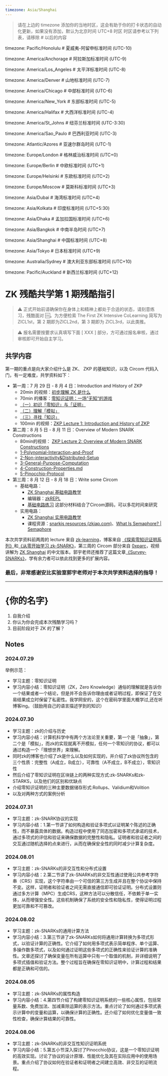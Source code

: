 ```yaml
---
timezone: Asia/Shanghai
---
```


> 请在上边的 timezone 添加你的当地时区，这会有助于你的打卡状态的自动化更新，如果没有添加，默认为北京时间 UTC+8 时区
> 时区请参考以下列表，请移除 # 以后的内容

timezone: Pacific/Honolulu # 夏威夷-阿留申标准时间 (UTC-10)

timezone: America/Anchorage # 阿拉斯加标准时间 (UTC-9)

timezone: America/Los_Angeles # 太平洋标准时间 (UTC-8)

timezone: America/Denver # 山地标准时间 (UTC-7)

timezone: America/Chicago # 中部标准时间 (UTC-6)

timezone: America/New_York # 东部标准时间 (UTC-5)

timezone: America/Halifax # 大西洋标准时间 (UTC-4)

timezone: America/St_Johns # 纽芬兰标准时间 (UTC-3:30)

timezone: America/Sao_Paulo # 巴西利亚时间 (UTC-3)

timezone: Atlantic/Azores # 亚速尔群岛时间 (UTC-1)

timezone: Europe/London # 格林威治标准时间 (UTC+0)

timezone: Europe/Berlin # 中欧标准时间 (UTC+1)

timezone: Europe/Helsinki # 东欧标准时间 (UTC+2)

timezone: Europe/Moscow # 莫斯科标准时间 (UTC+3)

timezone: Asia/Dubai # 海湾标准时间 (UTC+4)

timezone: Asia/Kolkata # 印度标准时间 (UTC+5:30)

timezone: Asia/Dhaka # 孟加拉国标准时间 (UTC+6)

timezone: Asia/Bangkok # 中南半岛时间 (UTC+7)

timezone: Asia/Shanghai # 中国标准时间 (UTC+8)

timezone: Asia/Tokyo # 日本标准时间 (UTC+9)

timezone: Australia/Sydney # 澳大利亚东部标准时间 (UTC+10)

timezone: Pacific/Auckland # 新西兰标准时间 (UTC+12)

# ZK 残酷共学第 1 期残酷指引

> ⚠️ 正式开始前请确保你在身体上和精神上都处于合适的状态，请刻意练习，残酷面对 🆒。为方便检索 The First ZK Intensive CoLearning 简写为 ZICL1st，第 2 期即为ZICL2nd，第 3 期即为 ZICL3rd，以此类推。

> ⚠️ 报名需要按要求认真填写下面 [ XXX ] 部分，方可通过报名审核，通过审核即可开始自主学习。

## 共学内容

第一期的重点是向大家介绍什么是 ZK、 ZKP 的基础知识，以及 Circom 代码入门，有一定难度，共学资料如下：

- 第一周：7 月 29 日 - 8 月 4 日：Introduction and History of ZKP
    - 20min 的视频：[初步理解 ZK 是什么](https://www.youtube.com/watch?v=fOGdb1CTu5c)
    - 70min 的播客：[零知识证明：一场”无知“的游戏](https://www.xiaoyuzhoufm.com/episode/6672a76bb6a8412729e0b103)
    - [（一）初识「零知识」与「证明」](https://learn.z2o-k7e.world/zkp-intro/1/zkp-back.html)
    - [（二）理解「模拟」](https://learn.z2o-k7e.world/zkp-intro/2/zkp-simu.html)
    - [（三）寻找「知识」](https://learn.z2o-k7e.world/zkp-intro/3/zkp-pok.html)
    - 100min 的视频：[ZKP Lecture 1: Introduction and History of ZKP](https://www.youtube.com/watch?v=uchjTIlPzFo)
- 第二周：8 月 5 日 - 8 月 11 日：Overview of Modern SNARK Constructions
    - 80min的视频： [ZKP Lecture 2: Overview of Modern SNARK Constructions](https://www.youtube.com/watch?v=bGEXYpt3sj0)
    - [1-Polynomial-Interaction-and-Proof](https://learn.z2o-k7e.world/zk-snarks/1-Polynomial-Interaction-and-Proof.html)
    - [2-Non-interactivity&Distributed-Setup](https://learn.z2o-k7e.world/zk-snarks/2-Non-interactivity&Distributed-Setup.html)
    - [3-General-Purpose-Computation](https://learn.z2o-k7e.world/zk-snarks/3-General-Purpose-Computation.html)
    - [4-Construction-Properties.md](https://learn.z2o-k7e.world/zk-snarks/4-Construction-Properties.html)
    - [5-Pinocchio-Protocol](https://learn.z2o-k7e.world/zk-snarks/5-Pinocchio-Protocol.html)
- 第三周：8 月 12 日 - 8 月 18 日：Write some Circom
    - 基础电路：
        - [ZK Shanghai 基础电路教学](https://www.youtube.com/watch?v=CTJ1JkYLiyw&ab_channel=SutuLabs)
        - 编辑器：[zkREPL](https://zkrepl.dev/)
        - [基础电路练习](https://github.com/wenjin1997/zkshanghai-workshop/blob/main/lecture2-homework.md) 这部分材料结合了Circom源码，可以多花时间来研究
    - 实用电路：
        - [ZK Shanghai 实用电路教学](https://www.youtube.com/watch?v=smJz5RdY0Nc)
        - 课程资源：[snarkjs resources (zkiap.com)](https://zkiap.com/snarkjs)、[What Is Semaphore? | Semaphore](https://docs.semaphore.pse.dev/)

本次共学资料前两周的 lecture 来自 [zk-learning](https://zk-learning.org/)，博客来自 [《探索零知识证明系列》](https://learn.z2o-k7e.world/zkp-intro/toc.html)和[《从零开始学习 zk-SNARK》](https://learn.z2o-k7e.world/zk-snarks/toc.html)，第三周的 Circom 部分来自 [0xparc](https://zkiap.com/)，视频讲解为 [ZK Shanghai](https://zkshanghai.xyz/) 的中文版本。郭宇老师还推荐了这篇文章[《Survey-SNARKs》](https://www.di.ens.fr/~nitulesc/files/Survey-SNARKs.pdf)，学有余力者可以依此找到更多的扩展内容。

### **最后，非常感谢安比实验室郭宇老师对于本次共学资料选择的指导！**

---

# {你的名字}
1. 自我介绍
2. 你认为你会完成本次残酷学习吗？
3. 目前阶段对于 ZK 的了解？

## Notes

<!-- Content_START -->

### 2024.07.29

举例示范：

- 学习主题：零知识证明
- 学习内容小结：零知识证明（ZK，Zero Knowledge）通俗的理解就是告诉你一个结果或者一个结论，但是并不会告诉你理由或者证明过程，即保证了在交易结果成立时保留了私密性。我学网安的，这个在密码学里面大概学过,还在听博客ing。（鼓励用自己的语言描述学到的知识）

### 2024.07.30

- 学习主题：zk的介绍与历史
- 学习内容小结：计算机科学中有两个方法论至关重要，第一个是「抽象」，第二个是「模拟」，而zk的实现就离不开模拟，任何一个零知识的协议，都可以通过构造一个「理想世界」来理解。
- 同时zk的博客也介绍了zk是什么以及如何实现的，并介绍了zk协议所包含的三个性质：完整性（A成立，B成立），可靠性（A不成立，B不成立），零知识性
- 然后介绍了零知识证明在区块链上的两种实现方式:zk-SNARKs和zk-STARKS，以及他们的区别和优缺点
- 介绍零知识证明的三种主要数据储存形式:Rollups、Validium和Volition
- 以及对两种方式的案例分析

### 2024.07.31

- 学习主题：zk-SNARK协议的实现
- 学习内容小结：1.第一节讲了如何构造和验证多项式以证明某个陈述的正确性，而不暴露具体的数据。构造过程中使用了同态加密和多项式承诺的技术，通过多项式的评估和验证来确保数据的完整性和隐私。证明者和验证者之间的交互通过随机选择的点来进行，从而在确保安全性的同时减少计算复杂度。

### 2024.08.01

- 学习主题：zk-SNARKs的非交互性和分布式设置
- 学习内容小结：2.第二节讲了zk-SNARKs的非交互性通过使用公共参考字符串（CRS）实现，这个字符串由一个可信的第三方生成并且在整个协议中保持不变。这样，证明者和验证者之间无需直接通信即可验证证明。分布式设置则通过多方计算（MPC）生成CRS，这种方法可以分散信任，不依赖于单一实体，从而增强安全性。这些机制确保了系统的安全性和隐私性，使得证明过程更加可靠和不可篡改。

### 2024.08.02

- 学习主题：zk-SNARKs的通用计算方法
- 学习内容小结：3.第三节讲了zk-SNARKs如何将通用计算转换为多项式形式，以验证计算的正确性。它介绍了如何用多项式表示简单程序、单个运算、多操作数多项式，以及如何通过证明这些多项式的正确性来验证计算的准确性。文章还探讨了确保变量在所有运算中只有一个取值的机制，并详细说明了多项式插值和验证方法。整个过程旨在确保在零知识证明中，计算过程和结果都是正确和可信的。

### 2024.08.05

- 学习主题：zk-SNARKs的属性构造
- 学习内容小结：4.第四节介绍了构建零知识证明系统的一些核心属性，包括常量系数、免费加法、加减乘除运算的表示方法。重点讨论了如何通过多项式表示计算中的变量和运算，以确保计算的正确性。还介绍了如何优化变量值一致性检查，确保计算结果的可靠性。

### 2024.08.06
- 学习主题：zk-SNARKs的非交互性知识证明系统
- 学习内容小结：5.第五小节深入探讨了Pinocchio协议，这是一个零知识证明的高效实现。讨论了协议的设计原理、性能优化及其在实际应用中的使用场景。重点介绍了协议如何在验证者和证明者之间建立高效、非交互的证明流程。
<!-- Content_END -->
